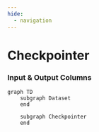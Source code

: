 ```yaml
---
hide:
  - navigation
---
```

# Checkpointer










### Input & Output Columns

``` mermaid
graph TD
	subgraph Dataset
	end

	subgraph Checkpointer
	end


```









